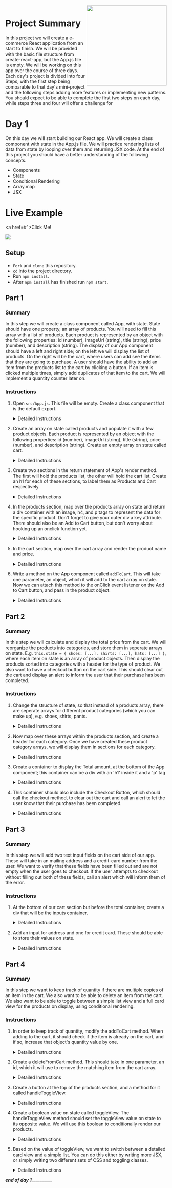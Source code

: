 <img src="https://s3.amazonaws.com/devmountain/readme-logo.png" width="250" align="right">

# Project Summary

In this project we will create a e-commerce React application from an start to finish. We will be provided with the basic file structure from create-react-app, but the App.js file is empty. We will be working on this app over the course of three days. Each day's project is divided into four Steps, with the first step being comparable to that day's mini-project and the following steps adding more features or implementing new patterns. You should expect to be able to complete the first two steps on each day, while steps three and four will offer a challenge for 


# Day 1

On this day we will start building our React app. We will create a class component with state in the App.js file. We will practice rendering lists of data from state by looping over them and returning JSX code. At the end of this project you should have a better understanding of the following concepts.

* Components
* State
* Conditional Rendering
* Array.map
* JSX


# Live Example

<a href=#">Click Me!</a>

<img src="#" />

## Setup

- `Fork` and `clone` this repository.
- `cd` into the project directory.
- Run `npm install`.
- After `npm install` has finished run `npm start`.

## Part 1

### Summary

In this step we will create a class component called App, with state. State should have one property, an array of products. You will need to fill this array with a list of products. Each product is represented by an object with the following properties: id (number), imageUrl (string), title (string), price (number), and description (string). The display of our App component should have a left and right side; on the left we will display the list of products. On the right will be the cart, where users can add see the items that they are going to purchase. A user should have the ability to add an item from the products list to the cart by clicking a button. If an item is clicked multiple times, simply add duplicates of that item to the cart. We will implement a quantity counter later on.

### Instructions

1. Open `src/App.js`. This file will be empty. Create a class component that is the default export.
    <details>
    <summary> Detailed Instructions </summary>
    <br />

    Let's begin by opening `src/App.js`. Create a class component called App that is the default export.

    ```js
    import React, { Component } from "react";

    export default class App extends Component {}
    ```
    </details>

2. Create an array on state called products and populate it with a few product objects. Each product is represented by an object with the following properties: id (number), imageUrl (string), title (string), price (number), and description (string). Create an empty array on state called cart.

    <details>
    <summary> Detailed Instructions </summary>
    <br />
    Now create a constructor, call super, and create our component state. State needs to have a products array, which we will fill with made up products. These need to have an id, imageUrl, title, price, and description.

    ```js
    constructor(props) {
        super(props);
        this.state = {
            products: [{
                id: 1,
                imageUrl: '',
                title: 'fancy hat',
                price: 12.99,
                description: 'has a feather in it.'
            } // ... add a few more
            ],
            cart: []
        }
    }
    ```
    </details>


4. Create two sections in the return statement of App's render method. The first will hold the products list, the other will hold the cart list. Create an h1 for each of these sections, to label them as Products and Cart respectively.

    <details>
    <summary>Detailed Instructions</summary>
    Now we create two sections within App's render method; one for products and one for cart.

    ```js
    render(){
        return(
            <div className="App">
                <section className="products">
                    <h1>Products</h1>
                </section>
                <section className="cart">
                    <h1>Cart</h1>
                </section>
            </div>
        )
    }
    ```
    </details>



4. In the products section, map over the products array on state and return a div container with an image, h4, and p tags to represent the data for the specific product. Don't forget to give your outer div a key attribute. There should also be an Add to Cart button, but don't worry about hooking up an onclick function yet.
    <details>
    <summary>Detailed Instructions</summary>
    Within the products section, map over the product data on state, in order to render the image, name, description and price into JSX. Also add an Add to Cart button.

    ```js
    <section className="App">
    {this.state.products.map(item => (
        <div>
        <img src={item.imageUrl} />
        <h4>{item.name}</h4>
        <p>{item.description}</p>
        <p>{item.price}</p>
        <button>Add to Cart</button>
        </div>
    ))}
    </section>
    ```
    </details>

5. In the cart section, map over the cart array and render the product name and price.
    <details>
    <summary>Detailed Instructions</summary>
    Now map over the cart array, to display the name, price, and description within the cart component. Only display the name, description, and price.

    ```js
    <section className="cart">
    {this.state.cart.map(item => (
        <div>
            <h4>{item.name}</h4>
            <p>{item.description}</p>
            <p>{item.price}</p>
        </div>
    ))}
    </section>
    ```
    </details>

6. Write a method on the App component called `addToCart`. This will take one parameter, an object, which it will add to the cart array on state. Now we can attach this method to the onClick event listener on the Add to Cart button, and pass in the product object.



    <details>
    <summary>Detailed Instructions</summary>
    Write a method called `addItemToCart`, that will add the item to the cart array on state. Make sure to create a deep copy of the cart array, to avoid modifying state directly.

    ```js
    addToCart(item){
        const newCart = this.state.cart.map( cartItem => Object.assign({}, cartItem) )
        newCart.push(item)
        this.setState({
            cart: newCart 
        })
    }
    ```

    Now use this method as the onclick for our Add to Cart button. Be sure to pass in the product object.

    ```js
    <button onClick={() => this.addToCart(item)}> Add to Cart </button>
    ```
    </details>

## Part 2

### Summary

In this step we will calculate and display the total price from the cart. We will reorganize the products into categories, and store them in seperate arrays on state. E.g. `this.state = { shoes: [...], shirts: [...], hats: [...] }`, where each item on state is an array of product objects. Then display the products sorted into categories with a header for the type of product. We also want to have a checkout button on the cart side. This should clear out the cart and display an alert to inform the user that their purchase has been completed.

### Instructions

1. Change the structure of state, so that instead of a products array, there are seperate arrays for different product categories (which you can make up), e.g. shoes, shirts, pants.
    <details>
    <summary> Detailed Instructions </summary>

    Here we will create our own categories of products on state

    ```js
    this.state = {
        cart: [],
        hats: [
            {
                id: 1,
                name: 'Fisherman\'s Hat',
                description: 'Headgear commonly used by fishermen. Increases fishing skill marginally.',
                price: 12.99,
                imageUrl: ''
            },
            {
                id: 2, 
                name: 'Metal Hat',
                description: 'Uncomfortable, but sturdy.',
                price: 8.99,
                imageUrl: ''
            }
        ],
        beachGear: [
            {
                id: 3,
                name: 'Tent',
                description: 'Portable shelter.',
                price: 32.99,
                imageUrl: ''
            }
        ]
    }
    ```
    </details>
2. Now map over these arrays within the products section, and create a header for each category.
Once we have created these product category arrays, we will display them in sections for each category. 
    <details>
    <summary>Detailed Instructions</summary>
    ```js
    <div className="products">
        <h1>PRODUCTS</h1>
        <h2>Hats</h2>
        {
            this.state.hats.map( item => {
                return(
                    <div>
                        <img src={item.imageUrl} />
                        <h4>{item.name}</h4>
                        <p>{item.descrition}</p>
                        <p>{item.price}</p>
                        <button onClick={()=> this.addItemToCart(item)}> Add to Cart </button>
                    </div>
                )
            })
        }
        <h2>Beach Gear</h2>
        {
            // ... same as above
        }
    </div>
    ```
    </details>
3. Create a container to display the Total amount, at the bottom of the App component; this container can be a div with an 'h1' inside it and a 'p' tag
    <details>
    <summary>Detailed Instructions</summary>
    Here we will create the Total container. Use the Array.reduce method to sum up the total cost.

    ```js
    <div className="total">
        <h1>TOTAL</h1>
        <p>${
            this.state.cart.reduce((accumulator, current) => (accumulator += current.price), 0)
            }
        </p>
        <button onClick={this.checkout}>Checkout</button>
    </div>
    ```
    </details>
4. This container should also include the Checkout Button, which should call the checkout method, to clear out the cart and call an alert to let the user know that their purchase has been completed.
    <details>
    <summary>Detailed Instructions</summary>
    checkout method on App component
    ```js
    checkout = () => {
        this.setState({
            cart: []
        });
        alert('Purchase is complete!');
    }
    ```
    </details>

## Part 3

### Summary

In this step we will add two text input fields on the cart side of our app. These will take in an mailing address and a credit-card number from the user. We want to verify that these fields have been filled out and are not empty when the user goes to checkout. If the user attempts to checkout without filling out both of these fields, call an alert which will inform them of the error.

### Instructions

1. At the bottom of our cart section but before the total container, create a div that will be the inputs container. 
    <details><summary>Detailed Instructions</summary>

    Add an inputs container, which will allow the user to enter an address and credit card number.
    These input fields should store their value on state, using an onChange event listener. 

    ```js
    <div className="inputs">
        <input placeholder="address" value={this.state.address} onChange={ this.handleAddressInput } />
        <input placeholder="credit card number" value={this.state.creditCard} onChange={this.handleCreditCardInput} />
    </div>
    ```
    </details>
2. Add an input for address and one for credit card. These should be able to store their values on state.
    <details><summary>Detailed Instructions</summary>
    Now we want to make sure that the user has entered in the required data when they attempt to check out. So we will edit the checkout method to check for this data.

    ```js
    checkout = () => {
        if(!this.state.address || !this.state.creditCard) {
            alert( "Please fill out the required fields" )
        } else {
            alert( "Purchase complete!" )
            this.setState({
                cart: []
            })
        }
    }
    ```

    </details>

## Part 4

### Summary

In this step we want to keep track of quantity if there are multiple copies of an item in the cart. We also want to be able to delete an item from the cart. We also want to be able to toggle between a simple list view and a full card view for the products on display, using conditional rendering.

### Instructions

1. In order to keep track of quantity, modify the addToCart method. When adding to the cart, it should check if the item is already on the cart, and if so, increase that object's quantity value by one.
    <details><summary> Detailed Instructions </summary>
    Modify the addItemToCart method, so that it can keep track of quantity if their are multiple instances of an item in the cart.

    ```js
    addToCart( item ){
        // make a deep copy of the cart array, to avoid mutating state.

        let newCart = this.state.cart.map( cartItem => Object.assign({}, cartItem) )
        let itemIndex = newCart.findIndex( cartItem => cartItem.id === item.id)
        if( itemIndex!== -1){
            newCart[itemIndex].quantity++
        } else {
            item.quantity++
            newCart.push(item)
        }
        this.setState({
            cart:newCart
        })
    }
    ```
    </details>

2. Create a deleteFromCart method. This should take in one parameter, an id, which it will use to remove the matching item from the cart array.
    <details><summary> Detailed Instructions </summary>
    Create a deleteFromCart method that takes an id parameter and removes the matching item from the cart array.

    ```js
    deleteFromCart( id ){
        let newCart = this.state.cart.map( cartItem => Object.assign({}, cartItem) )
        let itemIndex = newCart.findIndex( cartItem => cartItem.id === id)
        if(newCart[itemIndex].quantity === 1){
            newCart.splice(itemIndex,1)
        }
        else {
            newCart[itemIndex].quantity--
        }
        this.setState({
            cart:newCart
        })
    }
    ```
    </details>
3. Create a button at the top of the products section, and a method for it called handleToggleView. 

    <details><summary> Detailed Instructions </summary>

        ```js
        <button onClick={ this.handleToggleView }>Toggle View</button>
        ```
        
        ```js
        handleToggleView(){
            // this will toggle a value on state.
        }
        ```

    </details>

4. Create a boolean value on state called toggleView. The handleToggleView method should set the toggleView value on state to its opposite value. We will use this boolean to conditionally render our products. 

    <details><summary> Detailed Instructions </summary>

    ```js
    this.state = {
        //...
        toggleView: true
    }
    ```

    ```js
    handleToggleView(){
        this.setState({ toggleView: !this.state.toggleView })
    }
    ```

    </details>


5. Based on the value of toggleView, we want to switch between a detailed card view and a simple list. You can do this either by writing more JSX, or simply writing two different sets of CSS and toggling classes. 

    <details><summary> Detailed Instructions </summary>

    Here we will toggle the class of our product elements, to render them either in more detailed card view or list view.

    ```js
    <div className={ this.state.toggleView ? 'product_card' : 'product_list' }>
        // ...
    </div>
    ```

    -or-

    ```js
    {
        this.state.toggleView ? (
            <div>
                // card view
            </div>
        ) : (
            <div>
                // list view
            </div>
        )
    }
    ```

    </details>

_____________________________end of day 1_______________________________________


